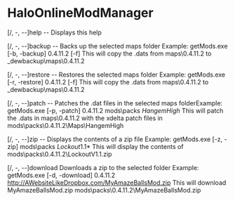 # HaloOnlineModManager
[/, -, --]help
 -- Displays this help

[/, -, --]backup
 -- Backs up the selected maps folder
Example: getMods.exe [-b, -backup] 0.4.11.2 [-f]
This will copy the .dats from maps\0.4.11.2 to _dewbackup\maps\0.4.11.2

[/, -, --]restore
 -- Restores the selected maps folder
Example: getMods.exe [-r, -restore] 0.4.11.2 [-f]
This will copy the .dats from maps\0.4.11.2 to _dewbackup\maps\0.4.11.2

[/, -, --]patch
 -- Patches the .dat files in the selected maps folderExample: 
getMods.exe [-p, -patch] 0.4.11.2 mods\packs *HangemHigh*
This will patch the .dats in maps\0.4.11.2 with the xdelta patch files in mods\packs\0.4.11.2\Maps\HangemHigh

[/, -, --]zip
 -- Displays the contents of a zip file
Example: getMods.exe [-z, -zip] mods\packs *Lockout*1.1*
This will display the contents of mods\packs\0.4.11.2\LockoutV1.1.zip

[/, -, --]download
Downloads a zip to the selected folder
Example: getMods.exe [-d, -download] 0.4.11.2 http://AWebsiteLikeDropbox.com/MyAmazeBallsMod.zip
This will download MyAmazeBallsMod.zip mods\packs\0.4.11.2\MyAmazeBallsMod.zip
